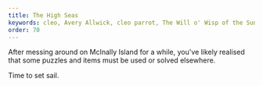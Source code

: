 ```yaml
---
title: The High Seas
keywords: cleo, Avery Allwick, cleo parrot, The Will o' Wisp of the Sunken Gallery, how to use the boat cleo
order: 70
---
```


After messing around on McInally Island for a while, you've likely realised that some puzzles and items must be used or solved elsewhere.

Time to set sail.